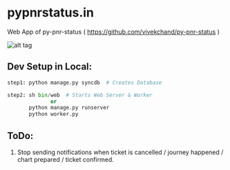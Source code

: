 pypnrstatus.in
==============

Web App of py-pnr-status ( https://github.com/vivekchand/py-pnr-status )

![alt tag](https://raw.github.com/vivekchand/pypnrstatus.in/master/pypnrstatus.png)

Dev Setup in Local:
-------------------
```python
step1: python manage.py syncdb  # Creates Database

step2: sh bin/web  # Starts Web Server & Worker
              or
       python manage.py runserver
       python worker.py
```

ToDo:
-----
1. Stop sending notifications when ticket is cancelled / journey happened / chart prepared / ticket confirmed.
